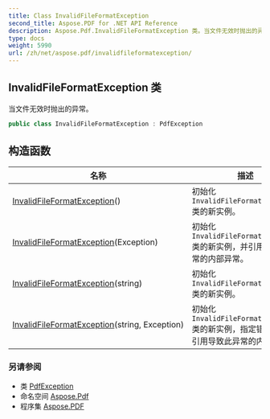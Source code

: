 ```yaml
---
title: Class InvalidFileFormatException
second_title: Aspose.PDF for .NET API Reference
description: Aspose.Pdf.InvalidFileFormatException 类。当文件无效时抛出的异常
type: docs
weight: 5990
url: /zh/net/aspose.pdf/invalidfileformatexception/
---
```

## InvalidFileFormatException 类

当文件无效时抛出的异常。

```csharp
public class InvalidFileFormatException : PdfException
```

## 构造函数

| 名称 | 描述 |
| --- | --- |
| [InvalidFileFormatException](invalidfileformatexception/#constructor)() | 初始化 `InvalidFileFormatException` 类的新实例。 |
| [InvalidFileFormatException](invalidfileformatexception/#constructor_1)(Exception) | 初始化 `InvalidFileFormatException` 类的新实例，并引用导致此异常的内部异常。 |
| [InvalidFileFormatException](invalidfileformatexception/#constructor_2)(string) | 初始化 `InvalidFileFormatException` 类的新实例。 |
| [InvalidFileFormatException](invalidfileformatexception/#constructor_3)(string, Exception) | 初始化 `InvalidFileFormatException` 类的新实例，指定错误消息并引用导致此异常的内部异常。 |

### 另请参阅

* 类 [PdfException](../pdfexception/)
* 命名空间 [Aspose.Pdf](../../aspose.pdf/)
* 程序集 [Aspose.PDF](../../)